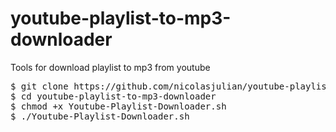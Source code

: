 # youtube-playlist-to-mp3-downloader
Tools for download playlist to mp3 from youtube

<pre>
$ git clone https://github.com/nicolasjulian/youtube-playlist-to-mp3-downloader.git
$ cd youtube-playlist-to-mp3-downloader
$ chmod +x Youtube-Playlist-Downloader.sh
$ ./Youtube-Playlist-Downloader.sh
